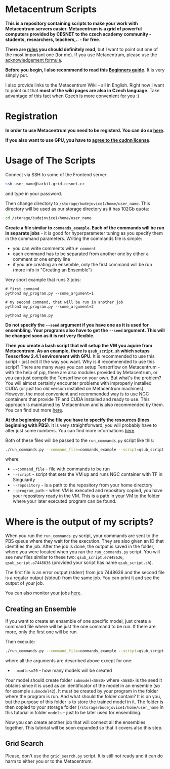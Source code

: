 # Metacentrum Scripts

**This is a repository containing scripts to make your work with Metacentrum
servers easier. Metacentrum is a grid of powerful computers provided by CESNET to 
the czech academy community - students, researchers, teachers,.. - for free**.

**There are [rules](https://wiki.metacentrum.cz/wiki/Usage_rules)
you should definitely read**, but I want to point out
one of the most important one (for me). If you use Metacentrum, please
use the [acknowledgement formula](https://wiki.metacentrum.cz/wiki/Usage_rules/Acknowledgement).

**Before you begin, I also recommend to read this [Beginners guide](https://wiki.metacentrum.cz/wiki/Beginners_guide#Track_your_job).**
It is very simply put.

I also provide links to the Metacentrum Wiki - all in English. Right now I want to point out that
**most of the wiki pages are also in Czech language**. Take advantage of this fact when
Czech is more convenient for you :)

# Registration

**In order to use Metacentrum you need to be registerd. You can do so [here](https://metavo.metacentrum.cz/en/application/index.html).**

**If you also want to use GPU, you have to [agree to the cudnn license](https://wiki.metacentrum.cz/w/index.php?title=CuDNN_library&setlang=en).**

# Usage of The Scripts

Connect via SSH to some of the Frontend server:
```bash
ssh user_name@tarkil.grid.cesnet.cz
```
and type in your password.

Then change directory to `/storage/budejovice1/home/user_name`. This directory
will be used as our storage directory as it has 102Gb quota:
```bash
cd /storage/budejovice1/home/user_name
```

**Create a file similar to `commands_example`. Each of the commands will
be run in separate jobs** - it is good for hyperparameter tuning as you
specify them in the command parameters. Writing the commands file is simple:
 - you can write comments with `# comment`
 - each command has to be separated from another one by either a comment or
   one empty line
 - if you are creating an ensemble, only the first command will be run (more info in "Creating an Ensemble")

Very short example that runs 3 jobs:
```
# first command
python3 my_program.py --some_argument=1

# my second command, that will be run in another job
python3 my_program.py --some_argument=2

python3 my_program.py
```

**Do not specify the `--seed` argument if you have one as it is used for ensembling.
Your programs also have to get the `--seed` argument. This will be changed soon
as it is not very flexible.**

**Then you create a bash script that will setup the VM you aquire from Metacentrum.
As an example, there is `qsub_script.sh` which setups Tensorflow 2.4.1 environment
with GPU.** It is recommended to use this script - just
edit it the way you want. Why is it recommended to use this script?
There are many ways you can setup Tensorflow on Metacentrum - with the help of pip, 
there are also modules
provided by Metacentrum, or you can just compile the Tensorflow
on your own. But what's the problem? You will almost certainly encounter
problems with improperly installed CUDA (or just too old version installed on Metacentrum machines).
However, the most convenient and recommended way is to use NGC containers
that provide TF and CUDA installed and ready to use. 
This approach is maintained by Metacentrum and is also recommended by them. 
You can find out more [here](https://wiki.metacentrum.cz/wiki/NVidia_deep_learning_frameworks).


**At the beginning of the file you have to specify
the resources (lines beginning with PBS)**. It is very straightforward, you
will probably have to alter just some numbers.
You can find more informations [here](https://wiki.metacentrum.cz/wiki/Beginners_guide).


Both of these files will be passed to the `run_commands.py` script like this:

```bash
./run_commands.py --command_file=commands_example --script=qsub_script.sh --repository=npfl114-solutions/labs --program_path=labs/08
```

where:
 - `--command_file` - file with commands to be run
 - `--script` - script that sets the VM up and runs NGC container with TF in Singularity
 - `--repository` - is a path to the repository from your home directory
 - `--program_path` - when VM is executed and repository copied, you have your
 repository ready in the VM. This is a path in your VM to the folder where your
 later executed program can be found.

# Where is the output of my scripts?

When you run the `run_commands.py` script, your commands are sent to the PBS
queue where they wait for the execution. They are also given an ID that identifies
the job. After the job is done, the output is saved in the folder, where you were
located when you ran the `run_commands.py` script. You will see new files similar to these two:
`qsub_script.e7448636`, `qsub_script.o7448636` (provided your script has name `qsub_script.sh`).

The first file is an error output (stderr) from job 7448636 and the second file is
a regular output (stdout) from the same job. You can print it and see the output of your job.

You can also monitor your jobs [here](http://metavo.metacentrum.cz/pbsmon2/person).

## Creating an Ensemble

If you want to create an ensamble of one specific model, just 
create a command file where will be just the one command to be run. If there are more,
only the first one will be run.

Then execute:

```bash
./run_commands.py --command_file=commands_example --script=qsub_script.sh --repository=npfl114-solutions/labs --program_path=labs/08 --models=20
```
where all the arguments are described above except for one:
 - `--modles=20` - how many models will be created

Your model should create folder `submodel<SEED>` where `<SEED>` is the seed it
obtains since it is used as an identificator of the model in an ensemble (so for example `submodel42`).
It must be created by your program in the folder where the program is run. And what should
the folder contain? It is on you, but the purpose of this folder is to store
the trained model in it. The folder is then copied to your storage folder (`/storage/budejovice1/home/user_name` in this tutorial
in folder `models` - just to be later used for ensembling.

Now you can create another job that will connect all the ensembles together.
This tutorial will be soon expanded so that it covers also this step.

## Grid Search

Please, don't use the `grid_search.py` script. It is still not ready and it can
do harm to either you or to the Metacentrum.